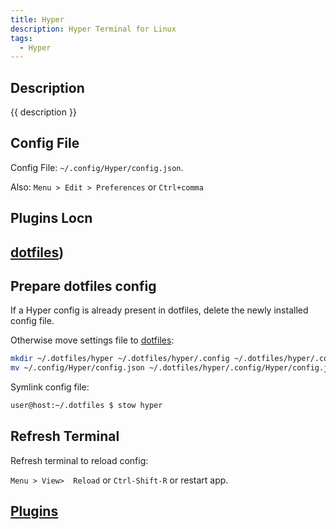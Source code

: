 ```yaml
---
title: Hyper
description: Hyper Terminal for Linux
tags: 
  - Hyper
---
```


## Description

{{ description }}

## Config File

Config File: `~/.config/Hyper/config.json`.  

Also: `Menu > Edit > Preferences` or `Ctrl+comma`

## Plugins Locn

## [dotfiles](../../../dev/projects/index.md))

## Prepare dotfiles config

If a Hyper config is already present in dotfiles, delete the newly installed config file.

Otherwise move settings file to [dotfiles](../../../dev/projects/index.md):

```bash
mkdir ~/.dotfiles/hyper ~/.dotfiles/hyper/.config ~/.dotfiles/hyper/.config/Hyper
mv ~/.config/Hyper/config.json ~/.dotfiles/hyper/.config/Hyper/config.json
```

Symlink config file:

```bash
user@host:~/.dotfiles $ stow hyper
```

## Refresh Terminal

Refresh terminal to reload config:

 `Menu > View>  Reload` or `Ctrl-Shift-R` or restart app.

## [Plugins](plugins.md)

